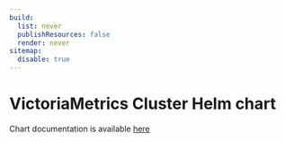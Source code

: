 ```yaml
---
build:
  list: never
  publishResources: false
  render: never
sitemap:
  disable: true
---
```

# VictoriaMetrics Cluster Helm chart

Chart documentation is available [here](https://docs.victoriametrics.com/helm/victoriametrics-cluster/)
